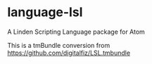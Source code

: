 # language-lsl
A Linden Scripting Language package for Atom

This is a tmBundle conversion from https://github.com/digitalfiz/LSL.tmbundle
